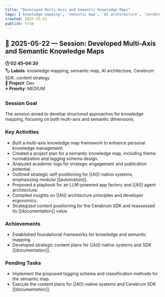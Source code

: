 ```yaml
---
title: "Developed Multi-Axis and Semantic Knowledge Maps"
tags: ['knowledge mapping', 'semantic map', 'AI architecture', 'Cerebrum SDK', 'content strategy']
created: 2025-05-22
publish: true
---
```


## 📅 2025-05-22 — Session: Developed Multi-Axis and Semantic Knowledge Maps

**🕒 02:45–04:30**  
**🏷️ Labels**: knowledge mapping, semantic map, AI architecture, Cerebrum SDK, content strategy  
**📂 Project**: Dev  
**⭐ Priority**: MEDIUM  


### Session Goal
The session aimed to develop structured approaches for knowledge mapping, focusing on both multi-axis and semantic dimensions.

### Key Activities
- Built a multi-axis knowledge map framework to enhance personal knowledge management.
- Created a project plan for a semantic knowledge map, including theme normalization and tagging schema design.
- Analyzed academic logs for strategic engagement and publication potential.
- Outlined strategic self-positioning for [[AI]]-native systems, emphasizing modular [[automation]].
- Proposed a playbook for an LLM-powered app factory and [[AI]] agent architecture.
- Compiled insights on [[AI]] architecture principles and developer ergonomics.
- Strategized content positioning for the Cerebrum SDK and reassessed its [[documentation]] value.

### Achievements
- Established foundational frameworks for knowledge and semantic mapping.
- Developed strategic content plans for [[AI]]-native systems and SDK [[documentation]].

### Pending Tasks
- Implement the proposed tagging schema and classification methods for the semantic map.
- Execute the content plans for [[AI]]-native systems and Cerebrum SDK [[documentation]].
